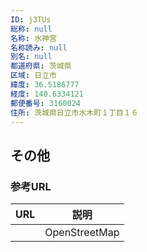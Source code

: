 ```yaml
---
ID: j3TUs
総称: null
名称: 水神宮
名称読み: null
別名: null
都道府県: 茨城県
区域: 日立市
緯度: 36.5186777
経度: 140.6334121
郵便番号: 3160024
住所: 茨城県日立市水木町１丁目１６
---
```


## その他

### 参考URL

| URL | 説明          |
| --- | ------------- |
|     | OpenStreetMap |
